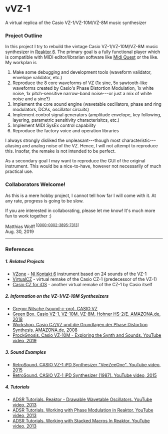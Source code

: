 # vVZ-1
A virtual replica of the Casio VZ-1/VZ-10M/VZ-8M music synthesizer

### Project Outline
In this project I try to rebuild the vintage Casio VZ-1/VZ-10M/VZ-8M music synthesizer in [Reaktor 6](https://www.native-instruments.com/en/products/komplete/synths/reaktor-6). The primary goal is a fully functional player which is compatible with MIDI editor/librarian software like [Midi Quest](https://squest.com/Products/MidiQuest12/index.html) or the like. My workplan is
1. Make some debugging and development tools (waveform validator, envelope validator, etc.)
2. Reproduce the 8 core waveforms of VZ (1x sine, 5x sawtooth-like waveforms created by Casio's Phase Distortion Modulation, 1x white noise, 1x pitch-sensitive narrow-band noise---or 
   just a mix of white noise and a sine?)
3. Implement the core sound engine (wavetable oscillators, phase and ring modulators, DCAs, oscillator circuits)
4. Implement control signal generators (amplitude envelope, key following, layering, parametric sensitivity characterisitcs, etc.)
5. Implement MIDI SysEx control capability
6. Reproduce the factory voice and operation libraries

I always strongly disliked the unpleasant---though most characteristic---aliasing and analog noise of the VZ. Hence, I will not attempt to reproduce this. Insofar, the remake is not intended to be perfect.

As a secondary goal I may want to reproduce the GUI of the original instrument. This would be a nice-to-have, however not necessarily of much practical use.

### Collaborators Welcome!
As this is a mere hobby project, I cannot tell how far I will come with it. At any rate, progress is going to be slow.

If you are interested in collaborating, please let me know! It's much more fun to work together :)

Matthias Wolff<sup>&nbsp;[[0000-0002-3895-7313](https://orcid.org/0000-0002-3895-7313)]</sup><br>
Aug. 30, 2019

----------

### References
##### 1. Related Projects
* [VZone](https://www.youtube.com/watch?v=PaXGQDl-uco) - [NI Kontakt 6](https://www.native-instruments.com/en/products/komplete/samplers/kontakt-6/) instrument based on 24 sounds of the VZ-1
* [VirtualCZ](https://www.amazona.de/test-plugin-boutique-virtualcz-phase-distortion-synthesizer/) - virtual remake of the Casio CZ-1 (predecessor of the VZ-1)
* [Casio CZ for iOS](https://www.amazona.de/test-casio-cz-virtueller-phase-distortion-synth-ios/) - another virtual remake of the CZ-1 by Casio itself

##### 2. Information on the VZ-1/VZ-10M Synthesizers
* [Gregor Nitsche (sound-c-pro). CASIO VZ](http://www.soundc-pro.com/casio-vz/)
* [Green Box. Casio VZ-1, VZ-10M, VZ-8M, Hohner HS-2/E. AMAZONA.de, 2018](https://www.amazona.de/green-box-casio-vz-1-vz-10m-vz-8m-hohner-hs-2-e/)
* [Workshop. Casio CZ/VZ und die Grundlagen der Phase Distortion Synthesis. AMAZONA.de, 
  2008](https://www.amazona.de/workshop-casio-czvz-und-die-grundlagen-der-phase-distortion-synthesis/)
* [ProckGnosis. Casio VZ-10M - Exploring the Synth and Sounds. YouTube video, 2019](https://www.youtube.com/watch?v=YF16PshtaMs)

##### 3. Sound Examples
* [RetroSound. CASIO VZ-1 iPD Synthesizer "VeeZeeOne". YouTube video, 2015](https://www.youtube.com/watch?v=mWFKpTlMaYM)
* [RetroSound. CASIO VZ-1 iPD Synthesizer (1987). YouTube video, 2015](https://www.youtube.com/watch?v=LVG_FVgP7yU)

##### 4. Tutorials
* [ADSR Tutorials. Reaktor - Drawable Wavetable Oscillators. YouTube video, 2013](https://www.youtube.com/watch?v=TtkViDlVx-Y)
* [ADSR Tutorials. Working with Phase Modulation in Reaktor. YouTube video, 2013](https://www.youtube.com/watch?v=I1u2WKA9p3c)
* [ADSR Tutorials. Working with Stacked Macros In Reaktor. YouTube video, 2013](https://www.youtube.com/watch?v=DrrV_ce0cUE)